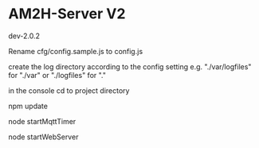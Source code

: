 # AM2H-Server V2
dev-2.0.2

Rename cfg/config.sample.js to config.js

create the log directory according to the config setting e.g. "./var/logfiles" for "./var" or "./logfiles" for "."

in the console cd to project directory

npm update

node startMqttTimer

node startWebServer
